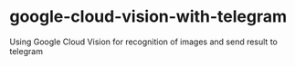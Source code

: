 # google-cloud-vision-with-telegram
Using Google Cloud Vision for recognition of images and send result to telegram
